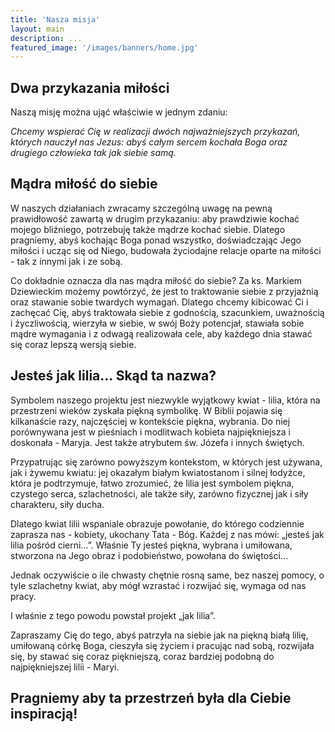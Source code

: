```yaml
---
title: 'Nasza misja'
layout: main
description: ...
featured_image: '/images/banners/home.jpg'
---
```


## Dwa przykazania miłości

Naszą misję można ująć właściwie w jednym zdaniu: 

_Chcemy wspierać  Cię w realizacji dwóch najważniejszych przykazań, których nauczył nas Jezus: abyś całym sercem kochała Boga oraz drugiego człowieka tak jak siebie samą._ 



## Mądra miłość do siebie

W naszych działaniach zwracamy szczególną uwagę na pewną prawidłowość zawartą w drugim przykazaniu: aby prawdziwie kochać mojego bliźniego, potrzebuję także mądrze kochać siebie. Dlatego pragniemy, abyś kochając Boga ponad wszystko, doświadczając Jego miłości i ucząc się od Niego, budowała życiodajne relacje oparte na miłości - tak z innymi jak i ze sobą. 

Co dokładnie oznacza dla nas mądra miłość do siebie? Za ks. Markiem Dziewieckim możemy powtórzyć, że jest to traktowanie siebie z przyjaźnią oraz stawanie sobie twardych wymagań. Dlatego chcemy kibicować Ci i zachęcać Cię, abyś traktowała siebie z godnością, szacunkiem, uważnością i życzliwością, wierzyła w siebie, w swój Boży potencjał, stawiała sobie mądre wymagania i z odwagą realizowała cele, aby każdego dnia stawać się coraz lepszą wersją siebie. 


## Jesteś jak lilia… Skąd ta nazwa?

Symbolem naszego projektu jest niezwykle wyjątkowy kwiat - lilia, która na przestrzeni wieków zyskała piękną symbolikę. W Biblii pojawia się kilkanaście razy, najczęściej w kontekście piękna, wybrania. Do niej porównywana jest w pieśniach i modlitwach kobieta najpiękniejsza i doskonała - Maryja. Jest także atrybutem św. Józefa i innych świętych. 

Przypatrując się zarówno powyższym kontekstom, w których jest używana, jak i żywemu kwiatu: jej okazałym białym kwiatostanom i silnej łodyżce, która je podtrzymuje, łatwo zrozumieć, że lilia jest symbolem piękna, czystego serca, szlachetności, ale także siły, zarówno fizycznej jak i siły charakteru, siły ducha. 

Dlatego kwiat lilii wspaniale obrazuje powołanie, do którego codziennie zaprasza nas - kobiety, ukochany Tata - Bóg. Każdej z nas mówi: „jesteś jak lilia pośród cierni…”. Właśnie Ty jesteś piękna, wybrana i umiłowana, stworzona na Jego obraz i podobieństwo, powołana do świętości… 

Jednak oczywiście o ile chwasty chętnie rosną same, bez naszej pomocy, o tyle szlachetny kwiat, aby mógł wzrastać i rozwijać się, wymaga od nas pracy.

I właśnie z tego powodu powstał projekt „jak lilia”. 

Zapraszamy Cię do tego, abyś patrzyła na siebie jak na piękną białą lilię, umiłowaną córkę Boga, cieszyła się życiem i pracując nad sobą, rozwijała się, by stawać się coraz piękniejszą, coraz bardziej podobną do najpiękniejszej lilii - Maryi. 

## Pragniemy aby ta przestrzeń była dla Ciebie inspiracją!